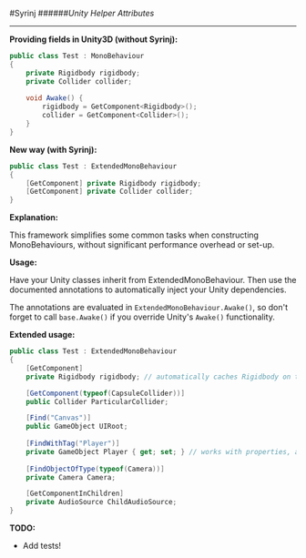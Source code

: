 #Syrinj
######*Unity Helper Attributes*

---

**Providing fields in Unity3D (without Syrinj):**
```csharp
public class Test : MonoBehaviour
{
    private Rigidbody rigidbody;
    private Collider collider;
    
    void Awake() {
        rigidbody = GetComponent<Rigidbody>();
        collider = GetComponent<Collider>();
    }
}
```

**New way (with Syrinj):**
```csharp
public class Test : ExtendedMonoBehaviour
{
    [GetComponent] private Rigidbody rigidbody;
    [GetComponent] private Collider collider;
}
```

**Explanation:**

This framework simplifies some common tasks when constructing MonoBehaviours, without significant performance overhead or set-up. 

**Usage:**

Have your Unity classes inherit from ExtendedMonoBehaviour. Then use the documented annotations to automatically inject your Unity dependencies.

The annotations are evaluated in `ExtendedMonoBehaviour.Awake()`, so don't forget to call `base.Awake()` if you override Unity's `Awake()` functionality.

**Extended usage:**

```csharp
public class Test : ExtendedMonoBehaviour
{
    [GetComponent] 
    private Rigidbody rigidbody; // automatically caches Rigidbody on this object

    [GetComponent(typeof(CapsuleCollider))]
    public Collider ParticularCollider;

    [Find("Canvas")]
    public GameObject UIRoot;
    
    [FindWithTag("Player")]
    private GameObject Player { get; set; } // works with properties, as long as they can be set
    
    [FindObjectOfType(typeof(Camera))]
    private Camera Camera;

    [GetComponentInChildren]
    private AudioSource ChildAudioSource;
}
```

**TODO:**
* Add tests!
